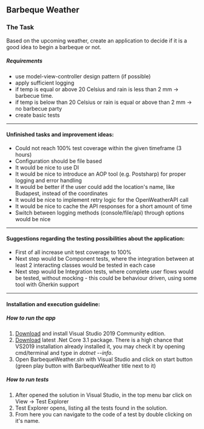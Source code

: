 ## Barbeque Weather

### The Task
Based on the upcoming weather, create an application to decide if it is a good idea to begin
a barbeque or not.
##### Requirements
- use model-view-controller design pattern (if possible)
- apply sufficient logging
- if temp is equal or above 20 Celsius and rain is less than 2 mm -> barbecue time.
- if temp is below than 20 Celsius or rain is equal or above than 2 mm -> no barbecue
party
- create basic tests
---
#### Unfinished tasks and improvement ideas:
 - Could not reach 100% test coverage within the given timeframe (3 hours)
 - Configuration should be file based
 - It would be nice to use DI
 - It would be nice to introduce an AOP tool (e.g. Postsharp) for proper logging and error handling
 - It would be better if the user could add the location's name, like Budapest, instead of the coordinates
 - It would be nice to implement retry logic for the OpenWeatherAPI call
 - It would be nice to cache the API responses for a short amount of time
 - Switch between logging methods (console/file/api) through options would be nice
 ---
#### Suggestions regarding the testing possibilities about the application:
 - First of all increase unit test coverage to 100%
 - Next step would be Component tests, where the integration between at least 2 interacting classes would be tested in each case
 - Next step would be Integration tests, where complete user flows would be tested, without mocking - this could be behaviour driven, using some tool with Gherkin support
 ---
#### Installation and execution guideline:
##### How to run the app
 1. [Download](https://visualstudio.microsoft.com/downloads/) and install Visual Studio 2019 Community edition.
 2. [Download](https://dotnet.microsoft.com/download/dotnet/3.1) latest .Net Core 3.1 package. There is a high chance that VS2019 installation already installed it, you may check it by opening cmd/terminal and type in *dotnet --info*.
 3. Open BarbequeWeather.sln with Visual Studio and click on start button (green play button with BarbequeWeather title next to it)
 ##### How to run tests
 1. After opened the solution in Visual Studio, in the top menu bar click on View -> Test Explorer
 2. Test Explorer opens, listing all the tests found in the solution.
 3. From here you can navigate to the code of a test by double clicking on it's name.
